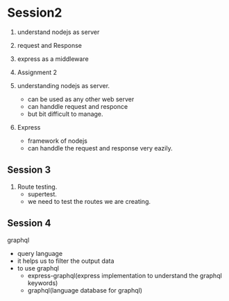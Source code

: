 # Session2

1. understand nodejs as server
2. request and Response
3. express as a middleware
4. Assignment 2

1. understanding nodejs as server.
    - can be used as any other web server
    - can handdle request and responce 
    - but bit difficult to manage.
2. Express
    - framework of nodejs
    - can handdle the request and response very eazily.
    
## Session 3
1. Route testing.
    - supertest.
    - we need to test the routes we are creating.
    

## Session 4

graphql 

- query language
- it helps us to filter the output data 
- to use graphql
    - express-graphql(express implementation to understand the graphql keywords)
    - graphql(language database for graphql)